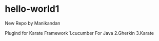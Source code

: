 # hello-world1
New Repo by Manikandan

Plugind for Karate Framework
1.cucumber For Java
2.Gherkin
3.Karate

